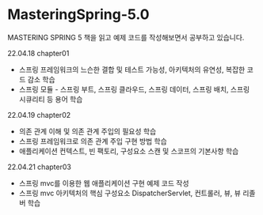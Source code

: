 # MasteringSpring-5.0
MASTERING SPRING 5 책을 읽고 예제 코드를 작성해보면서 공부하고 있습니다.

22.04.18
chapter01
 - 스프링 프레임워크의 느슨한 결합 및 테스트 가능성, 아키텍처의 유연성, 복잡한 코드 감소 학습
 - 스프링 모듈 - 스프링 부트, 스프링 클라우드, 스프링 데이터, 스프링 배치, 스프링 시큐리티 등 용어 학습

22.04.19
chapter02
 - 의존 관계 이해 및 의존 관계 주입의 필요성 학습
 - 스프링 프레임워크로 의존 관계 주입 구현 방법 학습
 - 애플리케이션 컨텍스트, 빈 팩토리, 구성요소 스캔 및 스코프의 기본사항 학습

22.04.21
chapter03
 - 스프링 mvc를 이용한 웹 애플리케이션 구현 예제 코드 작성
 - 스프링 mvc 아키텍처의 핵심 구성요소 DispatcherServlet, 컨트롤러, 뷰, 뷰 리졸버 학습
